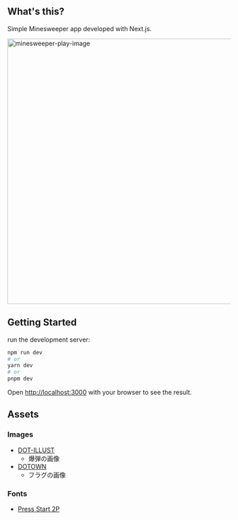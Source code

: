 ## What's this?
Simple Minesweeper app developed with Next.js.

<img width="600" alt="minesweeper-play-image" src="https://github.com/ebinase/mine-sweeper/assets/54468945/9a26d127-4986-4112-ab61-d603d10ae21a">

## Getting Started

run the development server:

```bash
npm run dev
# or
yarn dev
# or
pnpm dev
```

Open [http://localhost:3000](http://localhost:3000) with your browser to see the result.

<!-- 画像を使用させてもらったサイト-->
## Assets
### Images
- [DOT-ILLUST](https://dot-illust.net/)
  - 爆弾の画像
- [DOTOWN](https://dotown.maeda-design-room.net/)
  - フラグの画像

### Fonts
- [Press Start 2P](https://fonts.google.com/specimen/Press+Start+2P)
